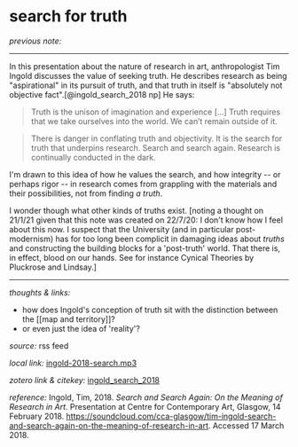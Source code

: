 # search for truth 

_previous note:_  

---

In this presentation about the nature of research in art, anthropologist Tim Ingold discusses the value of seeking truth. He describes research as being "aspirational" in its pursuit of truth, and that truth in itself is "absolutely not objective fact".[@ingold_search_2018 np] He says:

>Truth is the unison of imagination and experience  [...] Truth requires that we take ourselves into the world. We can’t remain outside of it.

>There is danger in conflating truth and objectivity. It is the search for truth that underpins research. Search and search again. Research is continually conducted in the dark.

I'm drawn to this idea of how he values the search, and how integrity -- or perhaps rigor -- in research comes from grappling with the materials and their possibilities, not from finding _a truth_.
 
I wonder though what other kinds of truths exist. [noting a thought on 21/1/21 given that this note was created on 22/7/20: I don't know how I feel about this now. I suspect that the University (and in particular post-modernism) has for too long been complicit in damaging ideas about _truths_ and constructing the building blocks for a 'post-truth' world. That there is, in effect, blood on our hands. See for instance Cynical Theories by Pluckrose and Lindsay.]

--- 

_thoughts & links:_

- how does Ingold's conception of truth sit with the distinction between the [[map and territory]]?
- or even just the idea of 'reality'?


_source:_  rss feed    

_local link:_ [ingold-2018-search.mp3](hook://file/kgv4V8C7D?p=RHJvcGJveC9iaWJsaW9ncmFwaHkgcGRmcw==&n=ingold-2018-search.mp3)

_zotero link & citekey:_ [ingold_search_2018](zotero://select/items/1_FLKQJ8WZ)

_reference:_ Ingold, Tim, 2018. _Search and Search Again: On the Meaning of Research in Art_. Presentation at Centre for Contemporary Art, Glasgow, 14 February 2018. <https://soundcloud.com/cca-glasgow/tim-ingold-search-and-search-again-on-the-meaning-of-research-in-art>. Accessed 17 March 2018.



